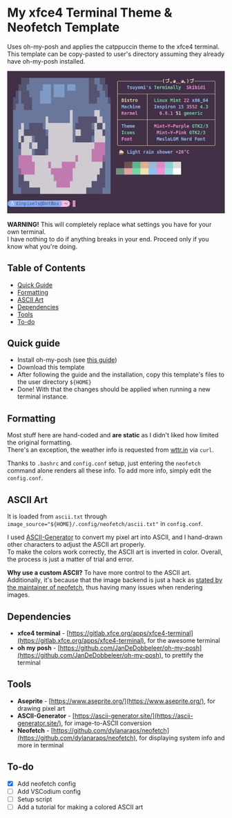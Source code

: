# My xfce4 Terminal Theme & Neofetch Template
Uses oh-my-posh and applies the catppuccin theme to the xfce4 terminal.  
This template can be copy-pasted to user's directory assuming they already have oh-my-posh installed.

![preview](/preview.png)

**WARNING!** This will completely replace what settings you have for your own terminal.  
I have nothing to do if anything breaks in your end. Proceed only if you know what you're doing.

## Table of Contents
- [Quick Guide](#quick%20guide)
- [Formatting](#formatting)
- [ASCII Art](#ascii%20art)
- [Dependencies](#dependencies)
- [Tools](#tools)
- [To-do](#to-do)

## Quick guide
- Install oh-my-posh (see [this guide](https://calebschoepp.com/blog/2021/how-to-setup-oh-my-posh-on-ubuntu/))
- Download this template
- After following the guide and the installation, copy this template's files to the user directory `${HOME}`
- Done! With that the changes should be applied when running a new terminal instance.

## Formatting
Most stuff here are hand-coded and **are static** as I didn't liked how limited the original formatting.  
There's an exception, the weather info is requested from [wttr.in](https://wttr.in) via `curl`.

Thanks to `.bashrc` and `config.conf` setup, just entering the `neofetch` command alone renders all these info. To add more info, simply edit the `config.conf`.

## ASCII Art
It is loaded from `ascii.txt` through `image_source="${HOME}/.config/neofetch/ascii.txt"` in `config.conf`.

I used [ASCII-Generator](https://ascii-generator.site/) to convert my pixel art into ASCII, and I hand-drawn other characters to
adjust the ASCII art properly.  
To make the colors work correctly, the ASCII art is inverted in color. Overall, the process is just a matter of trial and error.

**Why use a custom ASCII?** To have more control to the ASCII art. Additionally, it's because that the image backend is just a hack as [stated by the maintainer of neofetch](https://github.com/dylanaraps/neofetch/issues/1392#issue-553838221), thus having many issues when rendering images.

## Dependencies
- **xfce4 terminal** - [https://gitlab.xfce.org/apps/xfce4-terminal](https://gitlab.xfce.org/apps/xfce4-terminal), for the awesome terminal
- **oh my posh** - [https://github.com/JanDeDobbeleer/oh-my-posh](https://github.com/JanDeDobbeleer/oh-my-posh), to prettify the terminal

## Tools
- **Aseprite** - [https://www.aseprite.org/](https://www.aseprite.org/), for drawing pixel art
- **ASCII-Generator** - [https://ascii-generator.site/](https://ascii-generator.site/), for image-to-ASCII conversion
- **Neofetch** - [https://github.com/dylanaraps/neofetch](https://github.com/dylanaraps/neofetch), for displaying system info and more in terminal

## To-do
- [x] Add neofetch config
- [ ] Add VSCodium config
- [ ] Setup script
- [ ] Add a tutorial for making a colored ASCII art